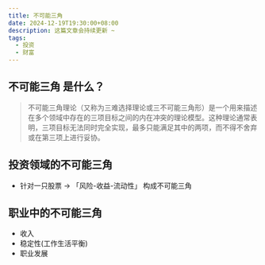 ```yaml
---
title: 不可能三角
date: 2024-12-19T19:30:00+08:00
description: 这篇文章会持续更新 ~
tags:
  - 投资
  - 财富
---
```


## 不可能三角 是什么？

> 不可能三角理论（又称为三难选择理论或三不可能三角形）是一个用来描述在多个领域中存在的三项目标之间的内在冲突的理论模型。这种理论通常表明，三项目标无法同时完全实现，最多只能满足其中的两项，而不得不舍弃或在第三项上进行妥协。


## 投资领域的不可能三角
 -  针对一只股票 -> 「风险-收益-流动性」 构成不可能三角

## 职业中的不可能三角
 - 收入
 - 稳定性(工作生活平衡)
 - 职业发展


